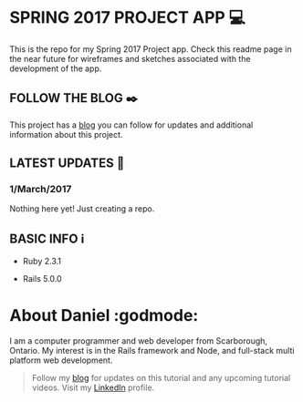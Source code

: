 # SPRING 2017 PROJECT APP :computer:

This is the repo for my Spring 2017 Project app.  Check this readme page in the near future for wireframes and sketches associated with the development of the app.

## FOLLOW THE BLOG :black_nib:

This project has a [blog][projectBlogLink] you can follow for updates and additional information about this project.

## LATEST UPDATES :loudspeaker:

### 1/March/2017

Nothing here yet!  Just creating a repo.

## BASIC INFO :information_source:

* Ruby 2.3.1

* Rails 5.0.0


# About Daniel :godmode:

I am a computer programmer and web developer from Scarborough, Ontario.  My interest is in the Rails framework and Node, and full-stack multi platform web development.


> Follow my [blog][bloglink] for updates on this tutorial and any upcoming tutorial videos.
> Visit my [LinkedIn][linkedinlink] profile.


<!-- Web Links -->
[blogLink]: <https://medium.com/coding-and-web-development>
[linkedinlink]: <https://ca.linkedin.com/in/danielpaulpereira>
[projectBlogLink]: <https://medium.com/spring-2017-project-app-burrito-builder>